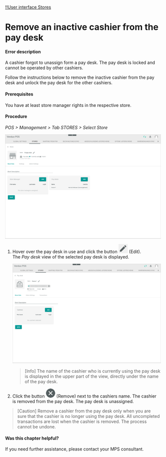 [!!User interface Stores](../UserInterface/02b_Stores.md)

# Remove an inactive cashier from the pay desk

#### Error description
A cashier forgot to unassign form a pay desk. The pay desk is locked and cannot be operated by other cashiers.

Follow the instructions below to remove the inactive cashier from the pay desk and unlock the pay desk for the other cashiers.

#### Prerequisites

You have at least store manager rights in the respective store.

#### Procedure

*POS > Management > Tab STORES > Select Store*

![Pay Desk Used](../../Assets/Screenshots/POS/Management/Stores/Store/PayDeskUsed.png "[Pay Desk Used]")

1. Hover over the pay desk in use and click the button ![Edit](../../Assets/Icons/Edit02.png "[Edit]") (Edit).   
    The *Pay desk* view of the selected pay desk is displayed.

    ![Remove Cashier](../../Assets/Screenshots/POS/Management/Stores/PayDesk/RemoveCashier.png "[Remove Cashier]")

    > [Info] The name of the cashier who is currently using the pay desk is displayed in the upper part of the view, directly under the name of the pay desk.


2. Click the button ![Remove](../../Assets/Icons/Cross03.png "[Remove]") (Remove) next to the cashiers name.
    The cashier is removed from the pay desk. The pay desk is unassigned.

> [Caution] Remove a cashier from the pay desk only when you are sure that the cashier is no longer using the pay desk. All uncompleted transactions are lost when the cashier is removed. The process cannot be undone.


#### Was this chapter helpful?

If you need further assistance, please contact your MPS consultant.
